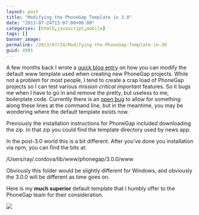 ```yaml
---
layout: post
title: "Modifying the PhoneGap Template in 3.0"
date: "2013-07-24T13:07:00+06:00"
categories: [html5,javascript,mobile]
tags: []
banner_image: 
permalink: /2013/07/24/Modifying-the-PhoneGap-Template-in-30
guid: 4991
---
```


A few months back I wrote a <a href="http://www.raymondcamden.com/index.cfm/2013/1/24/Tip-for-PhoneGap-Users--Modify-the-WWW-template">quick blog entry</a> on how you can modify the default www template used when creating new PhoneGap projects. While not a problem for most people, I tend to create a crap load of PhoneGap projects so I can test various <i>mission critical important</i> features. So it bugs me when I have to go in and remove the pretty, but useless to me, boilerplate code. Currently there is an <a href="https://issues.apache.org/jira/browse/CB-4153">open bug</a> to allow for something along these lines at the command line, but in the meantime, you may be wondering where the default template exists now.
<!--more-->
Previously the installation instructions for PhoneGap included downloading the zip. In that zip you could find the template directory used by news app.

In the post-3.0 world this is a bit different. After you've done you installation via npm, you can find the bits at:

/Users/ray/.cordova/lib/www/phonegap/3.0.0/www

Obviously this folder would be slightly different for Windows, and obviously the 3.0.0 will be different as time goes on. 

Here is my <strong>much superior</strong> default template that I humbly offer to the PhoneGap team for their consideration.


<img src="https://static.raymondcamden.com/images/iOS Simulator Screen shot Jul 24, 2013 12.05.27 PM.png" />